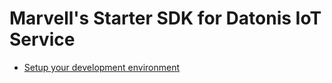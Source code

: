 # Marvell's Starter SDK for Datonis IoT Service

* [Setup your development environment](https://github.com/marvell-iot/aws_starter_sdk/wiki/Development%20Host%20Setup)
